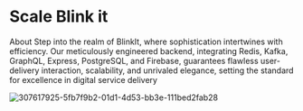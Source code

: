 <h1>Scale Blink it</h1>
About Step into the realm of BlinkIt, where sophistication intertwines with efficiency. Our meticulously engineered backend, integrating Redis, Kafka, GraphQL, Express, PostgreSQL, and Firebase, guarantees flawless user-delivery interaction, scalability, and unrivaled elegance, setting the standard for excellence in digital service delivery


![307617925-5fb7f9b2-01d1-4d53-bb3e-111bed2fab28](https://github.com/user-attachments/assets/5ee74cd6-c71e-432c-97df-1aa81b72572f)
